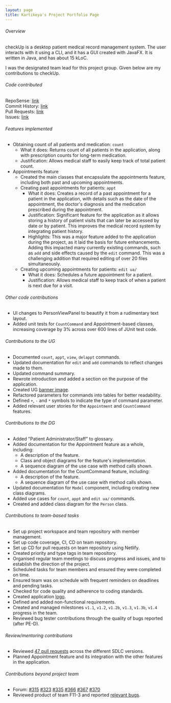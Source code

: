 ```yaml
---
layout: page 
title: Kartikeya's Project Portfolio Page
---
```


###### Overview

checkUp is a desktop patient medical record management system. The user interacts with it using a CLI, and it has a GUI
created with JavaFX. It is written in Java, and has about 15 kLoC.

I was the designated team lead for this project group. Given below are my contributions to checkUp.

###### Code contributed

RepoSense: [link](https://nus-cs2103-ay2223s1.github.io/tp-dashboard/?search=kxrt&breakdown=true) <br>
Commit History: [link](https://github.com/AY2223S1-CS2103T-W16-3/tp/commits?author=kxrt) <br>
Pull Requests: [link](https://github.com/AY2223S1-CS2103T-W16-3/tp/pulls?q=is%3Apr+author%3Akxrt) <br>
Issues: [link](https://github.com/AY2223S1-CS2103T-W16-3/tp/issues?q=is%3Aissue+assignee%3Akxrt)

###### Features implemented

- Obtaining count of all patients and medication: `count`
    - What it does: Returns count of all patients in the application, along with prescription counts for long-term
      medication.
    - Justification: Allows medical staff to easily keep track of total patient count.
- Appointments feature
  - Created the main classes that encapsulate the appointments feature, including both past and upcoming appointments.
  - Creating past appointments for patients: `appt`
      - What it does: Creates a record of a past appointment for a patient in the application, with details such as the
        date of the appointment, the doctor's diagnosis and the medication prescribed during the appointment.
      - Justification: Significant feature for the application as it allows storing a history of patient visits that can
        later be accessed by date or by patient. This improves the medical record system by integrating patient history.
      - Highlights: This was a major feature added to the application during the project, as it laid the basis for future
        enhancements. Adding this impacted many currently existing commands, such as `add` and side effects caused by the
        `edit` command. This was a challenging addition that required editing of over 20 files simultaneously.
  - Creating upcoming appointments for patients: `edit ua/`
      - What it does: Schedules a future appointment for a patient.
      - Justification: Allows medical staff to keep track of when a patient is next due for a visit.

###### Other code contributions

- UI changes to PersonViewPanel to beautify it from a rudimentary text layout.
- Added unit tests for `CountCommand` and Appointment-based classes, increasing coverage by 3% across over 600 lines of
  JUnit test code.

###### Contributions to the UG

- Documented `count`, `appt`, `view`, `delappt` commands.
- Updated documentation for `edit` and `add` commands to reflect changes made to them.
- Updated command summary.
- Rewrote introduction and added a section on the purpose of the application.
- Created UG [banner image](../images/ug-images/editCommand/checkUp_banner.png).
- Refactored parameters for commands into tables for better readability.
- Defined `+`, `-` and `*` symbols to indicate the type of command parameter.
- Added relevant user stories for the `Appointment` and `CountCommand` features.

###### Contributions to the DG

- Added "Patient Administrator/Staff" to glossary.
- Added documentation for the Appointment feature as a whole, including:
    - A description of the feature.
    - Class and object diagrams for the feature's implementation.
    - A sequence diagram of the use case with method calls shown.
- Added documentation for the CountCommand feature, including:
    - A description of the feature.
    - A sequence diagram of the use case with method calls shown.
- Updated documentation for `Model` component, including creating new class diagrams.
- Added use cases for `count`, `appt` and `edit ua/` commands.
- Created and added class diagram for the `Person` class.

###### Contributions to team-based tasks

- Set up project workspace and team repository with member management.
- Set up code coverage, CI, CD on team repository.
- Set up CD for pull requests on team repository using Netlify.
- Created priority and type tags in team repository.
- Organised regular team meetings to discuss progress and issues, and to establish the direction of the project.
- Scheduled tasks for team members and ensured they were completed on time.
- Ensured team was on schedule with frequent reminders on deadlines and pending tasks.
- Checked for code quality and adherence to coding standards.
- Created application [logo](../images/checkUp_512.png).
- Defined and added non-functional requirements.
- Created and managed milestones `v1.1`, `v1.2`, `v1.2b`, `v1.3`, `v1.3b`, `v1.4` progress in the team.
- Reviewed bug tester contributions through the quality of bugs reported (after PE-D).

###### Review/mentoring contributions

- Reviewed [47 pull requests](https://github.com/AY2223S1-CS2103T-W16-3/tp/pulls?page=1&q=is%3Apr+reviewed-by%3Akxrt)
  across the different SDLC versions.
- Planned Appointment feature and its integration with the other features in the application.

###### Contributions beyond project team

- Forum:
  [#315](https://github.com/nus-cs2103-AY2223S1/forum/issues/315#issuecomment-1263175854)
  [#323](https://github.com/nus-cs2103-AY2223S1/forum/issues/323#issuecomment-1265182783)
  [#335](https://github.com/nus-cs2103-AY2223S1/forum/issues/335#issuecomment-1272447673)
  [#366](https://github.com/nus-cs2103-AY2223S1/forum/issues/366)
  [#367](https://github.com/nus-cs2103-AY2223S1/forum/issues/367#issuecomment-1287829837)
  [#370](https://github.com/nus-cs2103-AY2223S1/forum/issues/370#issuecomment-1288053235)
- Reviewed product of team F11-3 and
  reported [relevant bugs](https://github.com/AY2223S1-CS2103T-F11-3/tp/issues?q=is%3Aissue+kxrt).

